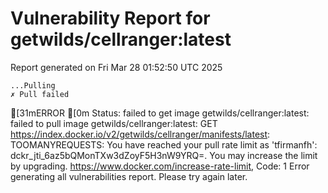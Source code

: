 # Vulnerability Report for getwilds/cellranger:latest

Report generated on Fri Mar 28 01:52:50 UTC 2025

    ...Pulling
    ✗ Pull failed
[31mERROR  [0m Status: failed to get image getwilds/cellranger:latest: failed to pull image getwilds/cellranger:latest: GET https://index.docker.io/v2/getwilds/cellranger/manifests/latest: TOOMANYREQUESTS: You have reached your pull rate limit as 'tfirmanfh': dckr_jti_6az5bQMonTXw3dZoyF5H3nW9YRQ=. You may increase the limit by upgrading. https://www.docker.com/increase-rate-limit, Code: 1 
Error generating all vulnerabilities report. Please try again later.
